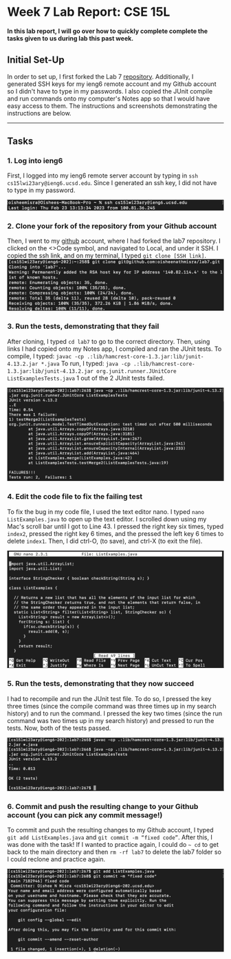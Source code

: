 # Week 7 Lab Report: CSE 15L

**In this lab report, I will go over how to quickly complete complete the tasks given to us during lab this past week.**

## Initial Set-Up
In order to set up, I first forked the Lab 7 [repository](https://github.com/ucsd-cse15l-w23/lab7). Additionally, I generated SSH keys for my ieng6
remote account and my Github account so I didn't have to type in my passwords. I also copied the JUnit compile and run commands onto my computer's Notes app so that I would have easy access to them. The instructions and screenshots demonstrating the instructions are below. 

---	
## Tasks

### 1. Log into ieng6
First, I logged into my ieng6 remote server account by typing in `ssh cs15lwi23ary@ieng6.ucsd.edu`. Since I generated an ssh key, I did not have to
type in my password. 

![Image](ieng6.png)

### 2. Clone your fork of the repository from your Github account
Then, I went to my [github](https://github.com/oisheenathmisra) account, where I had forked the lab7 repository. I clicked on the <>Code symbol, and
navigated to Local, and under it SSH. I copied the ssh link, and on my terminal, I typed `git clone [SSH link]`. 
![Image](clone.png)

### 3. Run the tests, demonstrating that they fail
After cloning, I typed `cd lab7` to go to the correct directory. Then, using links I had copied onto my Notes app, I compiled and ran the JUnit tests. 
To compile, I typed:
`javac -cp .:lib/hamcrest-core-1.3.jar:lib/junit-4.13.2.jar *.java`
To run, I typed:
`java -cp .:lib/hamcrest-core-1.3.jar:lib/junit-4.13.2.jar org.junit.runner.JUnitCore ListExamplesTests.java`
1 out of the 2 JUnit tests failed.

![Image](JUnitFail.png)

### 4. Edit the code file to fix the failing test
To fix the bug in my code file, I used the text editor nano. I typed `nano ListExamples.java` to open up the text editor. I scrolled down using my Mac's
scroll bar until I got to Line 43. I pressed the right key six times, typed `index2`, pressed the right key 6 times, and the pressed the left key 6 times
to delete `index1`.
Then, I did ctrl-O, <enter> (to save), and ctrl-X (to exit the file).
  
![Image](nano.png)

### 5. Run the tests, demonstrating that they now succeed
I had to recompile and run the JUnit test file. To do so, I pressed the <up> key three times (since the compile command was three times up in my search history) and <enter> to run the command. I pressed the <up> key two times (since the run command was two times up in my search history) and pressed <enter> to run the tests. Now, both of the tests passed.
  
![Image](JUnitPass.png)

### 6. Commit and push the resulting change to your Github account (you can pick any commit message!)
To commit and push the resulting changes to my Github account, I typed `git add ListExamples.java` and `git commit -m “fixed code”`. After this, I was done with the task! If I wanted to practice again, I could do `~ cd` to get back to the main directory and then `rm -rf lab7` to delete the lab7 folder so I could reclone and practice again. 
  
![Image](gitcommit.png) 
